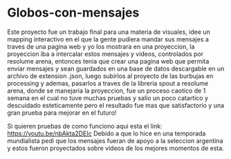 # Globos-con-mensajes
Este proyecto fue un trabajo final para una materia de visuales, idee un mapping interactivo en el que la gente pudiera mandar sus mensajes a traves de una pagina web
y yo los mostrara en una proyeccion, la proyeccion iba a intercalar estos mensajes y videos, controlados por resolume arena, entonces tenia que crear una pagina web que permita
enviar mensajes y sean guardados en una base de datos descargable en un archivo de extension .json, luego subirlos al proyecto de las burbujas en processing y ademas, pasarlos
a traves de la libreria spout a resolume arena, donde se manejaria la proyeccion, fue un proceso caotico de 1 semana en el cual no tuve muchas pruebas y salio un poco 
catartico y descuidado esteticamente pero el resultado fue mas que satisfactorio y una gran prueba para mejorar en el futuro!

Si quieren pruebas de como funciono aqui esta el link: https://youtu.be/nbAkta2DEIc
Debido a que lo hice en una temporada mundialista pedi que los mensajes fueran de apoyo a la seleccion argentina y estos fueron proyectados sobre videos de los mejores momentos
de esta.
